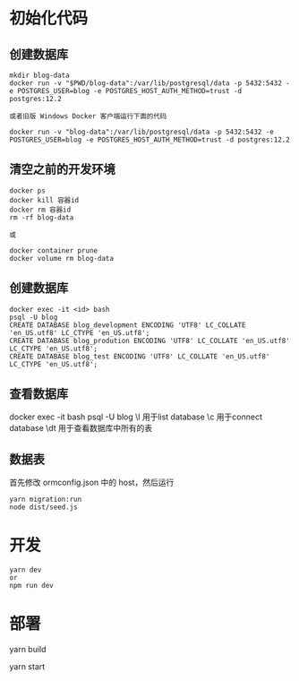 # 初始化代码
## 创建数据库
```
mkdir blog-data
docker run -v "$PWD/blog-data":/var/lib/postgresql/data -p 5432:5432 -e POSTGRES_USER=blog -e POSTGRES_HOST_AUTH_METHOD=trust -d postgres:12.2

或者旧版 Windows Docker 客户端运行下面的代码

docker run -v "blog-data":/var/lib/postgresql/data -p 5432:5432 -e POSTGRES_USER=blog -e POSTGRES_HOST_AUTH_METHOD=trust -d postgres:12.2
```


## 清空之前的开发环境
```
docker ps
docker kill 容器id
docker rm 容器id
rm -rf blog-data

或

docker container prune 
docker volume rm blog-data
```

## 创建数据库
```
docker exec -it <id> bash
psql -U blog
CREATE DATABASE blog_development ENCODING 'UTF8' LC_COLLATE 'en_US.utf8' LC_CTYPE 'en_US.utf8';
CREATE DATABASE blog_prodution ENCODING 'UTF8' LC_COLLATE 'en_US.utf8' LC_CTYPE 'en_US.utf8';
CREATE DATABASE blog_test ENCODING 'UTF8' LC_COLLATE 'en_US.utf8' LC_CTYPE 'en_US.utf8';
```

## 查看数据库
docker exec -it <id> bash
psql -U blog
\l 用于list database
\c 用于connect database
\dt 用于查看数据库中所有的表

## 数据表
首先修改 ormconfig.json 中的 host，然后运行
```
yarn migration:run
node dist/seed.js
```

# 开发
```
yarn dev
or
npm run dev
```

# 部署
yarn build

yarn start

